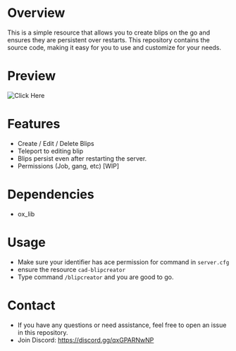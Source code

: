# Overview
This is a simple resource that allows you to create blips on the go and ensures they are persistent over restarts. This repository contains the source code, making it easy for you to use and customize for your needs.

# Preview
![Click Here](https://img.youtube.com/vi/NK1RT8KVt5U/0.jpg)

# Features
- Create / Edit / Delete Blips
- Teleport to editing blip
- Blips persist even after restarting the server.
- Permissions (Job, gang, etc) [WIP]

# Dependencies
- ox_lib

# Usage
- Make sure your identifier has ace permission for command in `server.cfg`
- ensure the resource `cad-blipcreator`
- Type command `/blipcreator` and you are good to go.

# Contact
- If you have any questions or need assistance, feel free to open an issue in this repository.
- Join Discord: https://discord.gg/qxGPARNwNP
